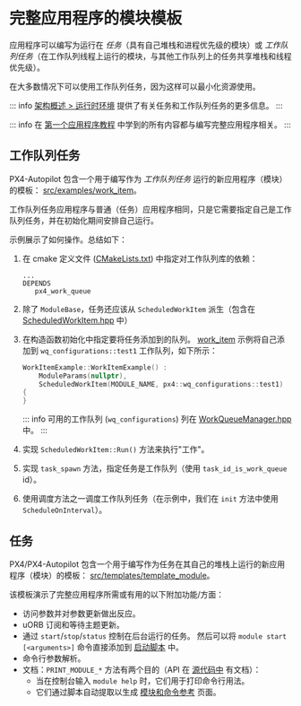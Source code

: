 # 完整应用程序的模块模板

应用程序可以编写为运行在 *任务*（具有自己堆栈和进程优先级的模块）或 *工作队列任务*（在工作队列线程上运行的模块，与其他工作队列上的任务共享堆栈和线程优先级）。

在大多数情况下可以使用工作队列任务，因为这样可以最小化资源使用。

::: info
[架构概述 > 运行时环境](../concept/architecture.md#runtime-environment) 提供了有关任务和工作队列任务的更多信息。
:::

::: info
在 [第一个应用程序教程](../modules/hello_sky.md) 中学到的所有内容都与编写完整应用程序相关。
:::

## 工作队列任务

PX4-Autopilot 包含一个用于编写作为 *工作队列任务* 运行的新应用程序（模块）的模板：
[src/examples/work_item](https://github.com/PX4/PX4-Autopilot/tree/main/src/examples/work_item)。

工作队列任务应用程序与普通（任务）应用程序相同，只是它需要指定自己是工作队列任务，并在初始化期间安排自己运行。

示例展示了如何操作。总结如下：
1. 在 cmake 定义文件 ([CMakeLists.txt](https://github.com/PX4/PX4-Autopilot/blob/main/src/examples/work_item/CMakeLists.txt)) 中指定对工作队列库的依赖：
   ```
   ...
   DEPENDS
      px4_work_queue
   ```
1. 除了 `ModuleBase`，任务还应该从 `ScheduledWorkItem` 派生（包含在 [ScheduledWorkItem.hpp]( https://github.com/PX4/PX4-Autopilot/blob/main/platforms/common/include/px4_platform_common/px4_work_queue/ScheduledWorkItem.hpp) 中）
1. 在构造函数初始化中指定要将任务添加到的队列。
   [work_item](https://github.com/PX4/PX4-Autopilot/blob/main/src/examples/work_item/WorkItemExample.cpp#L42) 示例将自己添加到 `wq_configurations::test1` 工作队列，如下所示：
   ```cpp
   WorkItemExample::WorkItemExample() :
	   ModuleParams(nullptr),
	   ScheduledWorkItem(MODULE_NAME, px4::wq_configurations::test1)
   {
   }
   ```

   ::: info
   可用的工作队列 (`wq_configurations`) 列在 [WorkQueueManager.hpp](https://github.com/PX4/PX4-Autopilot/blob/main/platforms/common/include/px4_platform_common/px4_work_queue/WorkQueueManager.hpp#L49) 中。
   :::

1. 实现 `ScheduledWorkItem::Run()` 方法来执行"工作"。
1. 实现 `task_spawn` 方法，指定任务是工作队列（使用 `task_id_is_work_queue` id）。
1. 使用调度方法之一调度工作队列任务（在示例中，我们在 `init` 方法中使用 `ScheduleOnInterval`）。



## 任务

PX4/PX4-Autopilot 包含一个用于编写作为任务在其自己的堆栈上运行的新应用程序（模块）的模板：
[src/templates/template_module](https://github.com/PX4/PX4-Autopilot/tree/main/src/templates/template_module)。

该模板演示了完整应用程序所需或有用的以下附加功能/方面：

- 访问参数并对参数更新做出反应。
- uORB 订阅和等待主题更新。
- 通过 `start`/`stop`/`status` 控制在后台运行的任务。
  然后可以将 `module start [<arguments>]` 命令直接添加到
  [启动脚本](../concept/system_startup.md) 中。
- 命令行参数解析。
- 文档：`PRINT_MODULE_*` 方法有两个目的（API 在
  [源代码中](https://github.com/PX4/PX4-Autopilot/blob/v1.8.0/src/platforms/px4_module.h#L381) 有文档）：
  - 当在控制台输入 `module help` 时，它们用于打印命令行用法。
  - 它们通过脚本自动提取以生成 [模块和命令参考](../modules/modules_main.md) 页面。